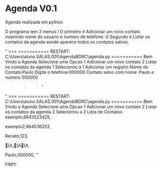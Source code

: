 Agenda V0.1
================================

Agenda realizada em python

O programa tem 2 menus ! 
O primeiro é Adicionar um novo contato inserindo nome do usuario e numero de telefone.
O Segundo é Listar os contatos da agenda aonde aparece todos os contatos salvos.

" >>> 
=========== RESTART: C:\Users\aluno.SALAS.001\AgendaBDRC\agenda.py ===========
Bem Vindo a Agenda
Selecione uma Opcao
1  Adicionar um novo contato
2  Listar os contatos da agenda
1
Selecionou a  1
Adicionar um registro
Nome do Contato:Paulo
Digite o telefone:000000
Contato salvo com nome: Paulo  e numero 000000
>>> "

" >>> 
=========== RESTART: C:\Users\aluno.SALAS.001\AgendaBDRC\agenda.py ===========
Bem Vindo a Agenda
Selecione uma Opcao
1  Adicionar um novo contato
2  Listar os contatos da agenda
2
Selecionou a  2
Lista de Contatos
exemplo,6643523425,

exemplo2,664536253,

Renato,123,

[A,[A[A,

Paulo,000000, "

FIM!!!

